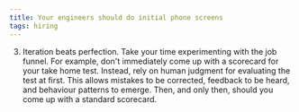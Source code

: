 ```yaml
---
title: Your engineers should do initial phone screens
tags: hiring
---
```


3. Iteration beats perfection. Take your time experimenting with the job funnel. For example, don't immediately come up with a scorecard for your take home test. Instead, rely on human judgment for evaluating the test at first. This allows mistakes to be corrected, feedback to be heard, and behaviour patterns to emerge. Then, and only then, should you come up with a standard scorecard.
